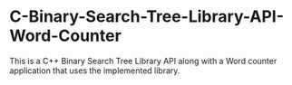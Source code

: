 # C-Binary-Search-Tree-Library-API-Word-Counter
This is a C++ Binary Search Tree Library API along with a Word counter application that uses the implemented library.
